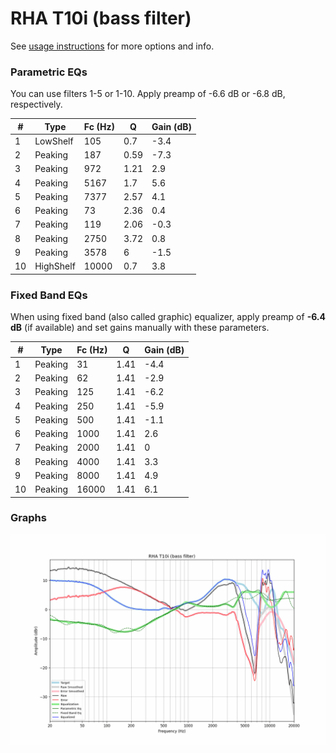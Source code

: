 # RHA T10i (bass filter)
See [usage instructions](https://github.com/jaakkopasanen/AutoEq#usage) for more options and info.

### Parametric EQs
You can use filters 1-5 or 1-10. Apply preamp of -6.6 dB or -6.8 dB, respectively.

|   # | Type      |   Fc (Hz) |    Q |   Gain (dB) |
|-----|-----------|-----------|------|-------------|
|   1 | LowShelf  |       105 | 0.7  |        -3.4 |
|   2 | Peaking   |       187 | 0.59 |        -7.3 |
|   3 | Peaking   |       972 | 1.21 |         2.9 |
|   4 | Peaking   |      5167 | 1.7  |         5.6 |
|   5 | Peaking   |      7377 | 2.57 |         4.1 |
|   6 | Peaking   |        73 | 2.36 |         0.4 |
|   7 | Peaking   |       119 | 2.06 |        -0.3 |
|   8 | Peaking   |      2750 | 3.72 |         0.8 |
|   9 | Peaking   |      3578 | 6    |        -1.5 |
|  10 | HighShelf |     10000 | 0.7  |         3.8 |

### Fixed Band EQs
When using fixed band (also called graphic) equalizer, apply preamp of **-6.4 dB** (if available) and set gains manually with these parameters.

|   # | Type    |   Fc (Hz) |    Q |   Gain (dB) |
|-----|---------|-----------|------|-------------|
|   1 | Peaking |        31 | 1.41 |        -4.4 |
|   2 | Peaking |        62 | 1.41 |        -2.9 |
|   3 | Peaking |       125 | 1.41 |        -6.2 |
|   4 | Peaking |       250 | 1.41 |        -5.9 |
|   5 | Peaking |       500 | 1.41 |        -1.1 |
|   6 | Peaking |      1000 | 1.41 |         2.6 |
|   7 | Peaking |      2000 | 1.41 |         0   |
|   8 | Peaking |      4000 | 1.41 |         3.3 |
|   9 | Peaking |      8000 | 1.41 |         4.9 |
|  10 | Peaking |     16000 | 1.41 |         6.1 |

### Graphs
![](./RHA%20T10i%20(bass%20filter).png)
